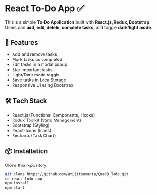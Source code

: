 # React To-Do App ✅

This is a simple **To-Do Application** built with **React.js, Redux, Bootstrap**.  
Users can **add, edit, delete, complete tasks**, and toggle **dark/light mode**.  

## 🚀 Features
- Add and remove tasks
- Mark tasks as completed
- Edit tasks in a modal popup
- Star important tasks
- Light/Dark mode toggle
- Save tasks in LocalStorage
- Responsive UI using Bootstrap

## 🛠️ Tech Stack
- React.js (Functional Components, Hooks)
- Redux Toolkit (State Management)
- Bootstrap (Styling)
- React-Icons (Icons)
- Recharts (Task Chart)

## 📦 Installation
Clone this repository:
```sh
git clone https://github.com/avijitsamanta/QuadB_Todo.git
cd react-todo-app
npm install
npm start
